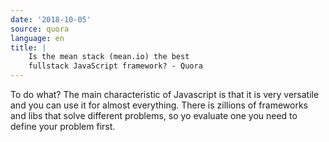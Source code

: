 ```yaml
---
date: '2018-10-05'
source: quora
language: en
title: |
    Is the mean stack (mean.io) the best
    fullstack JavaScript framework? - Quora
---
```


To do what? The main characteristic of Javascript is that it is very
versatile and you can use it for almost everything. There is zillions of
frameworks and libs that solve different problems, so yo evaluate one
you need to define your problem first.
